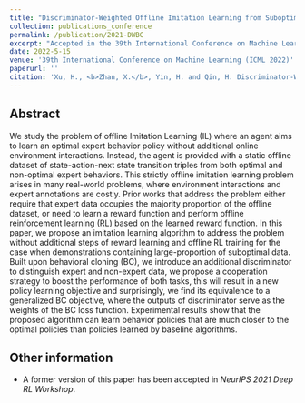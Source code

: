 ```yaml
---
title: "Discriminator-Weighted Offline Imitation Learning from Suboptimal Demonstrations"
collection: publications_conference
permalink: /publication/2021-DWBC
excerpt: "Accepted in the 39th International Conference on Machine Learning (ICML 2022)."
date: 2022-5-15
venue: '39th International Conference on Machine Learning (ICML 2022)'
paperurl: ''
citation: 'Xu, H., <b>Zhan, X.</b>, Yin, H. and Qin, H. Discriminator-Weighted Offline Imitation Learning from Suboptimal Demonstrations. In the <i>39th International Conference on Machine Learning (ICML 2022)</i>.'
---
```


Abstract
---

We study the problem of offline Imitation Learning (IL) where an agent aims to learn an optimal expert behavior policy without additional online environment interactions. Instead, the agent is provided with a static offline dataset of state-action-next state transition triples from both optimal and non-optimal expert behaviors. This strictly offline imitation learning problem arises in many real-world problems, where environment interactions and expert annotations are costly. Prior works that address the problem either require that expert data occupies the majority proportion of the offline dataset, or need to learn a reward function and perform offline reinforcement learning (RL) based on the learned reward function. In this paper, we propose an imitation learning algorithm to address the problem without additional steps of reward learning and offline RL training for the case when demonstrations containing large-proportion of suboptimal data. Built upon behavioral cloning (BC), we introduce an additional discriminator to distinguish expert and non-expert data, we propose a cooperation strategy to boost the performance of both tasks, this will result in a new policy learning objective and surprisingly, we find its equivalence to a generalized BC objective, where the outputs of discriminator serve as the weights of the BC loss function. Experimental results show that the proposed algorithm can learn behavior policies that are much closer to the optimal policies than policies learned by baseline algorithms.

Other information
---
* A former version of this paper has been accepted in <i>NeurIPS 2021 Deep RL Workshop</i>.